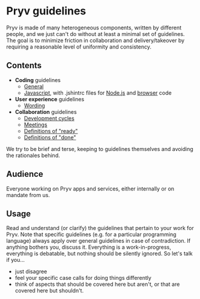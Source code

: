 # Pryv guidelines

Pryv is made of many heterogeneous components, written by different people, and we just can't do without at least a minimal set of guidelines. The goal is to minimize friction in collaboration and delivery/takeover by requiring a reasonable level of uniformity and consistency.


## Contents

- **Coding** guidelines
	- [General](code-general.html)
	- [Javascript](code-javascript), with .jshintrc files for [Node.js](code/javascript-node.jshintrc) and [browser](code/javascript-browser.jshintrc) code
- **User experience** guidelines
  - [Wording](ux-wording.html)
- **Collaboration** guidelines
	- [Development cycles](collaboration-development-cycles.html)
	- [Meetings](collaboration-meetings.html)
	- [Definitions of "ready"](collaboration-definitions-of-ready.html)
	- [Definitions of "done"](collaboration-definitions-of-done.html)

We try to be brief and terse, keeping to guidelines themselves and avoiding the rationales behind.


## Audience

Everyone working on Pryv apps and services, either internally or on mandate from us.


## Usage

Read and understand (or clarify) the guidelines that pertain to your work for Pryv. Note that specific guidelines (e.g. for a particular programming language) always apply over general guidelines in case of contradiction. If anything bothers you, discuss it. Everything is a work-in-progress, everything is debatable, but nothing should be silently ignored. So let's talk if you...

- just disagree
- feel your specific case calls for doing things differently
- think of aspects that should be covered here but aren't, or that are covered here but shouldn't.
